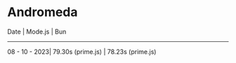 # Andromeda

  Date        |       Mode.js       |        Bun  
--------------- --------------------  ------------------
08 - 10 - 2023|   79.30s (prime.js) |    78.23s (prime.js)


